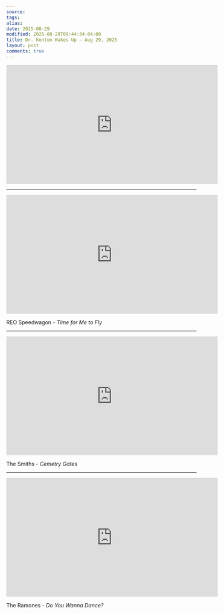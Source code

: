 ```yaml
---
source:
tags:
alias:
date: 2025-08-29
modified: 2025-08-29T09:44:34-04:00
title: Dr. Kenton Wakes Up - Aug 29, 2025
layout: post
comments: true
---
```


  

<iframe width="560" height="315" src="https://www.youtube.com/embed/dnGgsYVNdFs" title="YouTube video player" frameborder="0" allow="accelerometer; autoplay; clipboard-write; encrypted-media; gyroscope; picture-in-picture; web-share" allowfullscreen></iframe>

<!-- <img src="{{site.baseurl}}/images/[REPLACE]" width="560"> -->


---


<iframe width="560" height="315" src="https://www.youtube.com/embed/rMMXoCuwcOM?si=Dzp45xg4pD0ej3vY" title="YouTube video player" frameborder="0" allow="accelerometer; autoplay; clipboard-write; encrypted-media; gyroscope; picture-in-picture; web-share" referrerpolicy="strict-origin-when-cross-origin" allowfullscreen></iframe>

REO Speedwagon - *Time for Me to Fly*


---

<iframe width="560" height="315" src="https://www.youtube.com/embed/dfXqxjMkyQ4?si=kzAM5SzCcaKEA4h1" title="YouTube video player" frameborder="0" allow="accelerometer; autoplay; clipboard-write; encrypted-media; gyroscope; picture-in-picture; web-share" referrerpolicy="strict-origin-when-cross-origin" allowfullscreen></iframe>

The Smiths - *Cemetry Gates*

---

<iframe width="560" height="315" src="https://www.youtube.com/embed/u48lOwbzpLM?si=vuZkI7AEDM027DqR" title="YouTube video player" frameborder="0" allow="accelerometer; autoplay; clipboard-write; encrypted-media; gyroscope; picture-in-picture; web-share" referrerpolicy="strict-origin-when-cross-origin" allowfullscreen></iframe>

The Ramones - *Do You Wanna Dance?*

